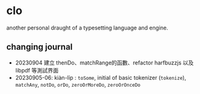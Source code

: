 # clo
another personal draught of a typesetting language and engine.

## changing journal
 - 20230904 建立 thenDo、matchRange的函數、refactor harfbuzzjs 以及libpdf 等測試界面
 - 20230905-06: kiàn-li̍p : `toSome`, initial of basic tokenizer (`tokenize`),
   `matchAny`, `notDo`, `orDo`, `zeroOrMoreDo`, `zeroOrOnceDo`
